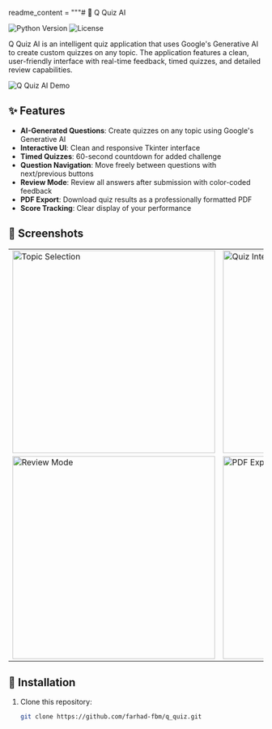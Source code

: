 readme_content = """# 🧠 Q Quiz AI

![Python Version](https://img.shields.io/badge/python-3.7%2B-blue)
![License](https://img.shields.io/badge/license-MIT-green)

Q Quiz AI is an intelligent quiz application that uses Google's Generative AI to create custom quizzes on any topic. The application features a clean, user-friendly interface with real-time feedback, timed quizzes, and detailed review capabilities.

![Q Quiz AI Demo](https://github.com/yourusername/q-quiz-ai/raw/main/screenshots/demo.gif)

## ✨ Features

- **AI-Generated Questions**: Create quizzes on any topic using Google's Generative AI
- **Interactive UI**: Clean and responsive Tkinter interface
- **Timed Quizzes**: 60-second countdown for added challenge
- **Question Navigation**: Move freely between questions with next/previous buttons
- **Review Mode**: Review all answers after submission with color-coded feedback
- **PDF Export**: Download quiz results as a professionally formatted PDF
- **Score Tracking**: Clear display of your performance

## 📸 Screenshots

<table>
  <tr>
    <td><img src="https://github.com/yourusername/q-quiz-ai/raw/main/screenshots/topic-selection.png" alt="Topic Selection" width="400"/></td>
    <td><img src="https://github.com/yourusername/q-quiz-ai/raw/main/screenshots/quiz-interface.png" alt="Quiz Interface" width="400"/></td>
  </tr>
  <tr>
    <td><img src="https://github.com/yourusername/q-quiz-ai/raw/main/screenshots/review-mode.png" alt="Review Mode" width="400"/></td>
    <td><img src="https://github.com/yourusername/q-quiz-ai/raw/main/screenshots/pdf-export.png" alt="PDF Export" width="400"/></td>
  </tr>
</table>

## 🚀 Installation

1. Clone this repository:
   ```bash
   git clone https://github.com/farhad-fbm/q_quiz.git
